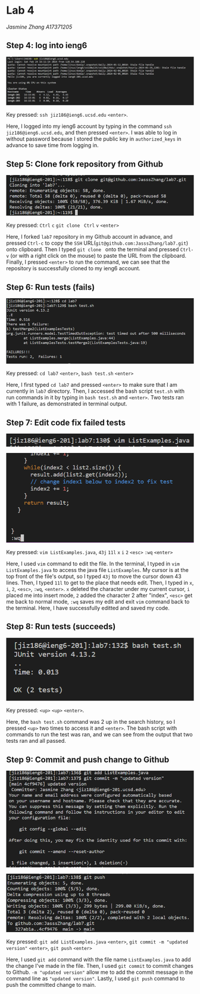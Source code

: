 # Lab 4
*Jasmine Zhang A17371205*

## Step 4: log into ieng6

![Image](L4S4.png)

Key pressed: `ssh jiz186@ieng6.ucsd.edu` `<enter>`.

Here, I logged into my ieng6 account by typing in the command `ssh jiz186@ieng6.ucsd.edu`, and then pressed `<enter>`. I was able to log in without password because I stored the public key in `authorized_keys` in advance to save time from logging in.

## Step 5: Clone fork repository from Github

![Image](L4S5.png)

Key pressed: `Ctrl` `c` `git clone ` `Ctrl` `v` `<enter>`

Here, I forked `lab7` repository in my Github account in advance, and pressed `Ctrl-c` to copy the `SSH` URL(`git@github.com:JasssZhang/lab7.git`) onto clipboard. Then I typed `git clone ` onto the terminal and pressed `Ctrl-v` (or with a right click on the mouse) to paste the URL from the clipboard. Finally, I pressed `<enter>` to run the command, we can see that the repository is successfully cloned to my ieng6 account.

## Step 6: Run tests (fails)

![Image](L4S6.png)

Key pressed: `cd lab7` `<enter>`, `bash test.sh` `<enter>`

Here, I first typed `cd lab7` and pressed `<enter>` to make sure that I am currently in `lab7` directory. Then, I accessed the bash script `test.sh` with run commands in it by typing in `bash test.sh` and `<enter>`. Two tests ran with 1 failure, as demonstrated in terminal output. 

## Step 7: Edit code fix failed tests

![Image](L4S7a.png)

![Image](L4S7b.png)

Key pressed: `vim ListExamples.java`, `43j` `11l` `x` `i` `2` `<esc>` `:wq` `<enter>`

Here, I used `vim` command to edit the file. In the terminal, I typed in `vim ListExamples.java` to access the java file `ListExamples`. My cursor is at the top front of the file's output, so I typed `43j` to move the cursor down 43 lines. Then, I typed `11l` to get to the place that needs edit. Then, I typed in `x`, `i`, `2`, `<esc>`, `:wq`, `<enter>`. `x` deleted the character under my current cursor, `i` placed me into insert mode, `2` added the character 2 after "index", `<esc>` get me back to normal mode, `:wq` saves my edit and exit `vim` command back to the terminal. Here, I have successfully editted and saved my code.

## Step 8: Run tests (succeeds)

![Image](L4S8.png)

Key pressed: `<up>` `<up>` `<enter>`.

Here, the `bash test.sh` command was 2 up in the search history, so I pressed `<up>` two times to access it and `<enter>`. The bash script with commands to run the test was ran, and we can see from the output that two tests ran and all passed.


## Step 9: Commit and push change to Github

![Image](L4S9a.png)

![Image](L4S9b.png)

Key pressed: `git add ListExamples.java` `<enter>`, `git commit -m "updated version"` `<enter>`, `git push` `<enter>`

Here, I used `git add` command with the file name `ListExamples.java` to add the change I've made in the file. Then, I used `git commit` to commit changes to Github. `-m "updated version"` allow me to add the commit message in the command line as `"updated version"`. Lastly, I used `git push` command to push the committed change to main. 
